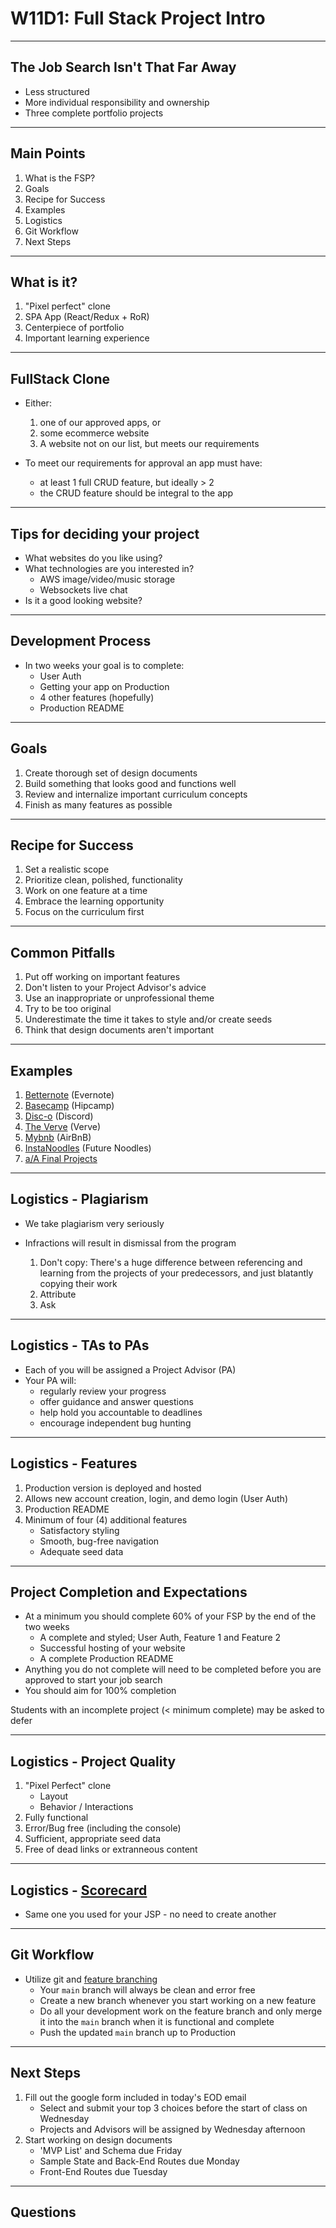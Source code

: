 # W11D1: Full Stack Project Intro

---

## The Job Search Isn't That Far Away
* Less structured
* More individual responsibility and ownership
* Three complete portfolio projects

---

## Main Points
1. What is the FSP?
2. Goals
3. Recipe for Success
4. Examples
5. Logistics 
6. Git Workflow
7. Next Steps

---

## What is it?
1. "Pixel perfect" clone
2. SPA App (React/Redux + RoR)
3. Centerpiece of portfolio
4. Important learning experience

---

## FullStack Clone
- Either:
	1. one of our approved apps, or
  2. some ecommerce website
  3. A website not on our list, but meets our requirements
  
- To meet our requirements for approval an app must have:
	- at least 1 full CRUD feature, but ideally > 2
  - the CRUD feature should be integral to the app

---
## Tips for deciding your project
- What websites do you like using?
- What technologies are you interested in?
	- AWS image/video/music storage
  - Websockets live chat
- Is it a good looking website?

---
## Development Process
- In two weeks your goal is to complete:
	- User Auth
	- Getting your app on Production
	- 4 other features (hopefully)
	- Production README

---

## Goals
1. Create thorough set of design documents
2. Build something that looks good and functions well 
3. Review and internalize important curriculum concepts
4. Finish as many features as possible

---

## Recipe for Success
1. Set a realistic scope
2. Prioritize clean, polished, functionality
3. Work on one feature at a time
4. Embrace the learning opportunity
5. Focus on the curriculum first

---

## Common Pitfalls 
1. Put off working on important features
2. Don't listen to your Project Advisor's advice
3. Use an inappropriate or unprofessional theme
4. Try to be too original
5. Underestimate the time it takes to style and/or create seeds
6. Think that design documents aren't important

---

## Examples 
1. [Betternote](https://better-note.herokuapp.com/#/notes) (Evernote)
2. [Basecamp](https://base-camp.herokuapp.com/) (Hipcamp)
3. [Disc-o](https://disc-o.herokuapp.com/#/) (Discord)
4. [The Verve](https://the-verve.herokuapp.com/#/) (Verve)
5. [Mybnb](https://mybnb-lucyluo.herokuapp.com/#/) (AirBnB)
6. [InstaNoodles](https://instanoodles.herokuapp.com/) (Future Noodles)
7. [a/A Final Projects](https://progress.appacademy.io/fullstack_projects)

---

## Logistics - Plagiarism 
* We take plagiarism very seriously
* Infractions will result in dismissal from the program

	1. Don't copy: There's a huge difference between referencing and learning from the projects of your predecessors, and just blatantly copying their work
	2. Attribute
	3. Ask

---

## Logistics - TAs to PAs 
+ Each of you will be assigned a Project Advisor (PA)
+ Your PA will:
	+ regularly review your progress
  + offer guidance and answer questions
  + help hold you accountable to deadlines
  + encourage independent bug hunting
  
---

## Logistics - Features

1. Production version is deployed and hosted
2. Allows new account creation, login, and demo login (User Auth)
3. Production README
4. Minimum of four (4) additional features
   - Satisfactory styling
   - Smooth, bug-free navigation
   - Adequate seed data

---

## Project Completion and Expectations

- At a minimum you should complete 60% of your FSP by the end of the two weeks
  - A complete and styled; User Auth, Feature 1 and Feature 2
  - Successful hosting of your website
  - A complete Production README
- Anything you do not complete will need to be completed before you are approved to start your job search
- You should aim for 100% completion

Students with an incomplete project (< minimum complete) may be asked to defer

---

## Logistics - Project Quality
1. "Pixel Perfect" clone
	- Layout
	- Behavior / Interactions
2. Fully functional
3. Error/Bug free (including the console)
4. Sufficient, appropriate seed data
5. Free of dead links or extranneous content

---

## Logistics - [Scorecard](https://docs.google.com/spreadsheets/d/1mpc1eArqplVtNakIcgSFHGGEKbFCiRTnOc7d2QUGwW0/edit#gid=1764138542)

* Same one you used for your JSP - no need to create another

---

## Git Workflow
+ Utilize git and [feature branching](https://www.atlassian.com/git/tutorials/comparing-workflows/feature-branch-workflow)
	- Your `main` branch will always be clean and error free
  - Create a new branch whenever you start working on a new feature
  - Do all your development work on the feature branch and only merge it into the `main` branch when it is functional and complete
  - Push the updated `main` branch up to Production

---

## Next Steps
1. Fill out the google form included in today's EOD email
    * Select and submit your top 3 choices before the start of class on Wednesday
    * Projects and Advisors will be assigned by Wednesday afternoon
2. Start working on design documents
    * 'MVP List' and Schema due Friday
    * Sample State and Back-End Routes due Monday
    * Front-End Routes due Tuesday

---

## Questions